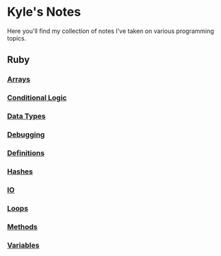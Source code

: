 # Kyle's Notes

Here you'll find my collection of notes I've taken on various programming topics.

## Ruby

### [Arrays](./Ruby/Arrays.md)

### [Conditional Logic](./Ruby/Conditional_Logic.md)

### [Data Types](./Ruby/Data_Types.md)

### [Debugging](./Ruby/Debugging.md)

### [Definitions](./Ruby/Definitions.md)

### [Hashes](./Ruby/Hashes.md)

### [IO](./Ruby/IO.md)

### [Loops](./Ruby/Loops.md)

### [Methods](./Ruby/Methods.md)

### [Variables](./Ruby/Variables.md)

